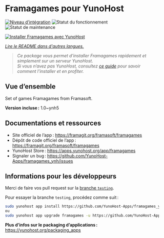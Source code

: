 <!--
Nota bene : ce README est automatiquement généré par <https://github.com/YunoHost/apps/tree/master/tools/readme_generator>
Il NE doit PAS être modifié à la main.
-->

# Framagames pour YunoHost

[![Niveau d’intégration](https://dash.yunohost.org/integration/framagames.svg)](https://dash.yunohost.org/appci/app/framagames) ![Statut du fonctionnement](https://ci-apps.yunohost.org/ci/badges/framagames.status.svg) ![Statut de maintenance](https://ci-apps.yunohost.org/ci/badges/framagames.maintain.svg)

[![Installer Framagames avec YunoHost](https://install-app.yunohost.org/install-with-yunohost.svg)](https://install-app.yunohost.org/?app=framagames)

*[Lire le README dans d'autres langues.](./ALL_README.md)*

> *Ce package vous permet d’installer Framagames rapidement et simplement sur un serveur YunoHost.*  
> *Si vous n’avez pas YunoHost, consultez [ce guide](https://yunohost.org/install) pour savoir comment l’installer et en profiter.*

## Vue d’ensemble

Set of games Framagames from Framasoft.

**Version incluse :** 1.0~ynh5
## Documentations et ressources

- Site officiel de l’app : <https://framagit.org/framasoft/framagames>
- Dépôt de code officiel de l’app : <https://framagit.org/framasoft/framagames>
- YunoHost Store : <https://apps.yunohost.org/app/framagames>
- Signaler un bug : <https://github.com/YunoHost-Apps/framagames_ynh/issues>

## Informations pour les développeurs

Merci de faire vos pull request sur la [branche `testing`](https://github.com/YunoHost-Apps/framagames_ynh/tree/testing).

Pour essayer la branche `testing`, procédez comme suit :

```bash
sudo yunohost app install https://github.com/YunoHost-Apps/framagames_ynh/tree/testing --debug
ou
sudo yunohost app upgrade framagames -u https://github.com/YunoHost-Apps/framagames_ynh/tree/testing --debug
```

**Plus d’infos sur le packaging d’applications :** <https://yunohost.org/packaging_apps>
